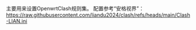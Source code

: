 主要用来设置OpenwrtClash规则集。
配置参考“安格视界”：https://raw.githubusercontent.com/liandu2024/clash/refs/heads/main/Clash-LIAN.ini
